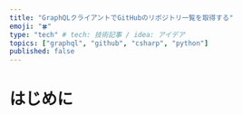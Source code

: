 ```yaml
---
title: "GraphQLクライアントでGitHubのリポジトリ一覧を取得する"
emoji: "🍀"
type: "tech" # tech: 技術記事 / idea: アイデア
topics: ["graphql", "github", "csharp", "python"]
published: false
---
```


# はじめに